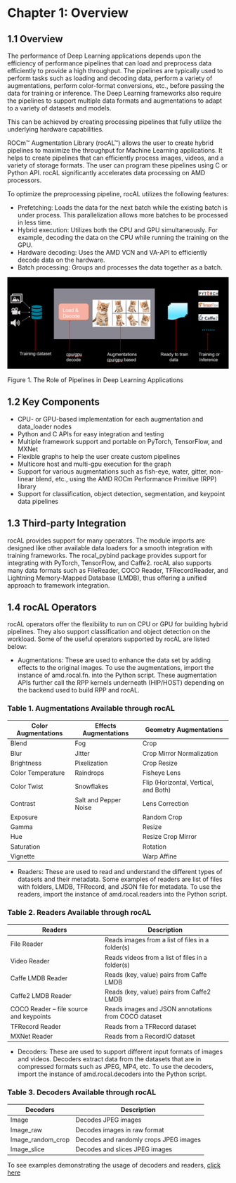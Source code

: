 # Chapter 1: Overview

## 1.1 Overview 

The performance of Deep Learning applications depends upon the efficiency of performance pipelines that can load and preprocess data efficiently to provide a high throughput. The pipelines are typically used to perform tasks such as loading and decoding data, perform a variety of augmentations, perform color-format conversions, etc., before passing the data for training or inference. The Deep Learning frameworks also require the pipelines to support multiple data formats and augmentations to adapt to a variety of datasets and models.

This can be achieved by creating processing pipelines that fully utilize the underlying hardware capabilities.

ROCm™ Augmentation Library (rocAL™) allows the user to create hybrid pipelines to maximize the throughput for Machine Learning applications. It helps to create pipelines that can efficiently process images, videos, and a variety of storage formats. The user can program these pipelines using C or Python API. rocAL significantly accelerates data processing on AMD processors. 

To optimize the preprocessing pipeline, rocAL utilizes the following features:

- Prefetching: Loads the data for the next batch while the existing batch is under process. This parallelization allows more batches to be processed in less time.
- Hybrid execution: Utilizes both the CPU and GPU simultaneously. For example, decoding the data on the CPU while running the training on the GPU. 
- Hardware decoding: Uses the AMD VCN and VA-API to efficiently decode data on the hardware. 
- Batch processing: Groups and processes the data together as a batch.

![The Role of Pipelines in Deep Learning Applications](../data/ch1_pipelines.png)

Figure 1. 	The Role of Pipelines in Deep Learning Applications

## 1.2 Key Components

- CPU- or GPU-based implementation for each augmentation and data_loader nodes
- Python and C APIs for easy integration and testing
- Multiple framework support and portable on PyTorch, TensorFlow, and MXNet
- Flexible graphs to help the user create custom pipelines
- Multicore host and multi-gpu execution for the graph
- Support for various augmentations such as fish-eye, water, gitter, non-linear blend, etc., using the AMD ROCm Performance Primitive (RPP) library
- Support for classification, object detection, segmentation, and keypoint data pipelines

## 1.3 Third-party Integration

rocAL provides support for many operators. The module imports are designed like other available data loaders for a smooth integration with training frameworks. The rocal_pybind package provides support for integrating with PyTorch, TensorFlow, and Caffe2. rocAL also supports many data formats such as FileReader, COCO Reader, TFRecordReader, and Lightning Memory-Mapped Database (LMDB), thus offering a unified approach to framework integration.

## 1.4 rocAL Operators

rocAL operators offer the flexibility to run on CPU or GPU for building hybrid pipelines. They also support classification and object detection on the workload. Some of the useful operators supported by rocAL are listed below:

- Augmentations: These are used to enhance the data set by adding effects to the original images. To use the augmentations, import the instance of amd.rocal.fn. into the Python script. These augmentation APIs further call the RPP kernels underneath (HIP/HOST) depending on the backend used to build RPP and rocAL. 

### Table 1. 	Augmentations Available through rocAL

| Color Augmentations | Effects Augmentations | Geometry Augmentations                |
| ------------------- | --------------------- | ------------------------------------- |
| Blend               | Fog                   | Crop                                  |
| Blur                | Jitter                | Crop Mirror Normalization             |
| Brightness          | Pixelization          | Crop Resize                           |
| Color Temperature   | Raindrops             | Fisheye Lens                          |
| Color Twist         | Snowflakes            | Flip (Horizontal, Vertical, and Both) |
| Contrast            | Salt and Pepper Noise | Lens Correction                       |
| Exposure            |                       | Random Crop                           |
| Gamma               |                       | Resize                                |
| Hue                 |                       | Resize Crop Mirror                    |
| Saturation          |                       | Rotation                              |
| Vignette            |                       | Warp Affine                           |

- Readers: These are used to read and understand the different types of datasets and their metadata. Some examples of readers are list of files with folders, LMDB, TFRecord, and JSON file for metadata. To use the readers, import the instance of amd.rocal.readers into the Python script.

### Table 2.	Readers Available through rocAL

| Readers                                 | Description                                         |
| --------------------------------------- | --------------------------------------------------- |
| File Reader                             | Reads images from a list of files in a folder(s)    |
| Video Reader                            | Reads videos from a list of files in a folder(s)    |
| Caffe LMDB Reader                       | Reads (key, value) pairs from Caffe LMDB            |
| Caffe2 LMDB Reader                      | Reads (key, value) pairs from Caffe2 LMDB           |
| COCO Reader – file source and keypoints | Reads images and JSON annotations from COCO dataset |
| TFRecord Reader                         | Reads from a TFRecord dataset                       |
| MXNet Reader                            | Reads from a RecordIO dataset                       |

- Decoders: These are used to support different input formats of images and videos. Decoders extract data from the datasets that are in compressed formats such as JPEG, MP4, etc. To use the decoders, import the instance of amd.rocal.decoders into the Python script.

### Table 3.	Decoders Available through rocAL

| Decoders          | Description                            |
| ----------------- | -------------------------------------- |
| Image             | Decodes JPEG images                    |
| Image_raw         | Decodes images in raw format           |
| Image_random_crop | Decodes and randomly crops JPEG images |
| Image_slice       | Decodes and slices JPEG images         |

To see examples demonstrating the usage of decoders and readers, [click here](https://github.com/ROCm/MIVisionX/tree/master/rocAL/rocAL_pybind/examples)
